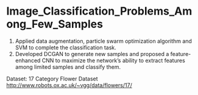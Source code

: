 # Image_Classification_Problems_Among_Few_Samples

 1. Applied data augmentation, particle swarm optimization algorithm and SVM to complete the classification task.
 2. Developed DCGAN to generate new samples and proposed a feature-enhanced CNN to maximize the network’s ability to extract features among limited samples and classify them.

 Dataset: 17 Category Flower Dataset http://www.robots.ox.ac.uk/~vgg/data/flowers/17/